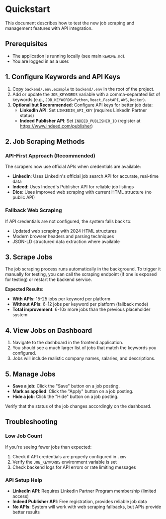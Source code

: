 # Quickstart

This document describes how to test the new job scraping and management features with API integration.

## Prerequisites
- The application is running locally (see main `README.md`).
- You are logged in as a user.

## 1. Configure Keywords and API Keys
1.  Copy `backend/.env.example` to `backend/.env` in the root of the project.
2.  Add or update the `JOB_KEYWORDS` variable with a comma-separated list of keywords (e.g., `JOB_KEYWORDS=Python,React,FastAPI,AWS,Docker`).
3.  **Optional but Recommended**: Configure API keys for better job data:
    - **LinkedIn API**: Set `LINKEDIN_API_KEY` (requires LinkedIn Partner status)
    - **Indeed Publisher API**: Set `INDEED_PUBLISHER_ID` (register at https://www.indeed.com/publisher)

## 2. Job Scraping Methods

### API-First Approach (Recommended)
The scrapers now use official APIs when credentials are available:
- **LinkedIn**: Uses LinkedIn's official job search API for accurate, real-time data
- **Indeed**: Uses Indeed's Publisher API for reliable job listings  
- **Dice**: Uses improved web scraping with current HTML structure (no public API)

### Fallback Web Scraping
If API credentials are not configured, the system falls back to:
- Updated web scraping with 2024 HTML structures
- Modern browser headers and parsing techniques
- JSON-LD structured data extraction where available

## 3. Scrape Jobs
The job scraping process runs automatically in the background. To trigger it manually for testing, you can call the scraping endpoint (if one is exposed for testing) or restart the backend service.

**Expected Results**: 
- **With APIs**: 15-25 jobs per keyword per platform
- **Without APIs**: 6-12 jobs per keyword per platform (fallback mode)
- **Total improvement**: 6-10x more jobs than the previous placeholder system

## 4. View Jobs on Dashboard
1.  Navigate to the dashboard in the frontend application.
2.  You should see a much larger list of jobs that match the keywords you configured.
3.  Jobs will include realistic company names, salaries, and descriptions.

## 5. Manage Jobs
- **Save a job**: Click the "Save" button on a job posting.
- **Mark as applied**: Click the "Apply" button on a job posting.
- **Hide a job**: Click the "Hide" button on a job posting.

Verify that the status of the job changes accordingly on the dashboard.

## Troubleshooting

### Low Job Count
If you're seeing fewer jobs than expected:
1. Check if API credentials are properly configured in `.env`
2. Verify the `JOB_KEYWORDS` environment variable is set
3. Check backend logs for API errors or rate limiting messages

### API Setup Help
- **LinkedIn API**: Requires LinkedIn Partner Program membership (limited access)
- **Indeed Publisher API**: Free registration, provides reliable job data
- **No APIs**: System will work with web scraping fallbacks, but APIs provide better results
